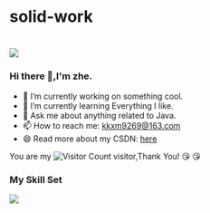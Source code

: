 # solid-work
# ![](url)
### Hi there 👋,I'm zhe.

- 🔭 I’m currently working on something cool.
- 🌱 I’m currently learning Everything I like.
- 💬 Ask me about anything related to Java.
- 📫 How to reach me: kkxm9269@163.com
- 😄 Read more about my CSDN: [here](https://www.csdn.net/?spm=1008.2028.3001.4476)

You are my ![Visitor Count](https://profile-counter.glitch.me/wisdom-zhe/count.svg) visitor,Thank You! :kissing_heart: :kissing_heart:

### My Skill Set

![](https://img.shields.io/badge/Java-ED8B00?style=for-the-badge&logo=openjdk&logoColor=white)

